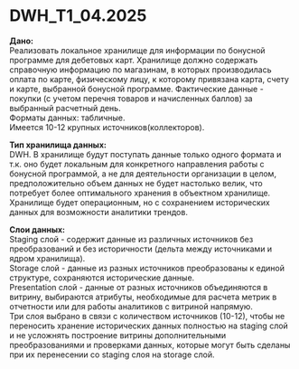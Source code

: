 # DWH_T1_04.2025

**Дано:**<br />
Реализовать локальное хранилище для информации по бонусной программе для дебетовых карт. Хранилище должно содержать справочную информацию по магазинам, в которых производилась оплата по карте, физическому лицу, к которому привязана карта, счету и карте, выбранной бонусной программе. Фактические данные - покупки (с учетом перечня товаров и начисленных баллов) за выбранный расчетный день.<br /> 
Форматы данных: табличные.<br />
Имеется 10-12 крупных источников(коллекторов).

**Тип хранилища данных:**<br />
DWH. В хранилище будут поступать данные только одного формата и т.к. оно будет локальным для конкретного направления работы с бонусной программой, а не для деятельности организации в целом, предположительно объем данных не будет настолько велик, что потребует более оптимального хранения в объектном хранилище.<br />
Хранилище будет операционным, но с сохранением исторических данных для возможности аналитики трендов.

**Слои данных:**<br />
Staging слой - содержит данные из различных источников без преобразований и без историчности (дельта между источниками и ядром хранилища).<br />
Storage слой - данные из разных источников преобразованы к единой структуре, сохраняются исторические данные.<br />
Presentation слой - данные от разных источников объединяются в витрину, выбираются атрибуты, необходимые для расчета метрик в отчетности или для работы аналитиков с витриной напрямую.<br />
Три слоя выбрано в связи с количеством источников (10-12), чтобы не переносить хранение исторических данных полностью на staging слой и не усложнять построение витрины дополнительными преобразованиями и проверками данных, которые могут быть сделаны при их перенесении со staging слоя на storage слой.